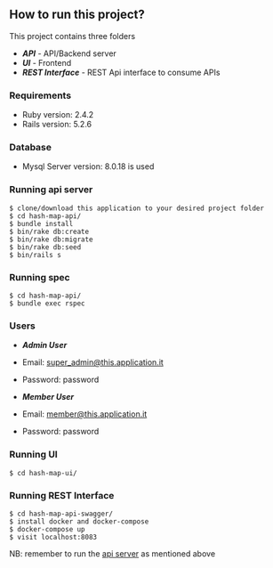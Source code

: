 ## How to run this project?
This project contains three folders

* ***API*** - API/Backend server
* ***UI*** - Frontend
* ***REST Interface*** - REST Api interface to consume APIs

### Requirements

* Ruby version: 2.4.2
* Rails version: 5.2.6

### Database
 * Mysql Server version: 8.0.18 is used

### Running api server

```
$ clone/download this application to your desired project folder
$ cd hash-map-api/
$ bundle install
$ bin/rake db:create
$ bin/rake db:migrate
$ bin/rake db:seed
$ bin/rails s

```

### Running spec

```
$ cd hash-map-api/
$ bundle exec rspec
```

### Users

* ***Admin User*** 

* Email: super_admin@this.application.it
* Password: password

* ***Member User*** 

* Email: member@this.application.it
* Password: password


### Running UI
```
$ cd hash-map-ui/
```

### Running REST Interface

```
$ cd hash-map-api-swagger/
$ install docker and docker-compose
$ docker-compose up
$ visit localhost:8083
```

NB: remember to run the [api server](#running-api-server) as mentioned above
